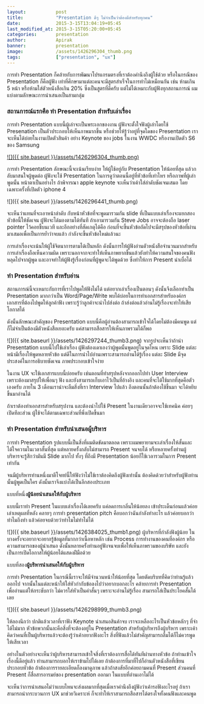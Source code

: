```yaml
---
layout:           post
title:            "Presentation ดีๆ ไม่จำเป็นว่าต้องดีสำหรับทุกคน"
date:             2015-3-15T13:04:19+05:45
last_modified_at: 2015-3-15T05:20:00+05:45
categories:       presentation
author:           Apirak
banner:           presentation
image:            /assets/1426296304_thumb.png
tags:             ["presentation", "ux"]
---
```


การทำ Presentation ก็คล้ายกับการพัฒนาโปรแกรมตรงที่เราต้องคำนึงถึงผู้ใช้ด้วย หรือในกรณีของ Presentation ก็คือผู้ฟัง เท่าที่ศึกษามาแต่ละคนจะมีสูตรสำเร็จในการทำไม่เหมือนกัน เช่น ห้ามเกิน 5 หน้า หรือห้ามใส่ตัวหนังสือเกิน 20% ซึ่งเป็นสูตรที่ดีครับ แต่ไม่ได้เหมาะกับผู้ฟังทุกสถานการณ์ ผมแบ่งตามลักษณะการนำเสนอเป็นสามกลุ่ม

### สถานการณ์แรกคือ ทำ Presentation สำหรับเล่าเรื่อง

การทำ Presentation แบบนี้ผู้เล่าจะเป็นพระเอกของงาน ผู้ฟังจะตั้งใจฟังผู้เล่าโดยใช้ Presenation เป็นตัวประกอบให้เห็นภาพมากขึ้น หรือช่วยให้รู้ว่าอยู่ที่จุดใดของ Presentation เราจะเห็นได้บ่อยในงานเปิดตัวสินค้า อย่าง Keynote ของ jobs ในงาน WWDC หรืองานเปิดตัว S6 ของ Samsung

[![]({{ site.baseurl }}/assets/1426296304_thumb.png)](https://www.ux.in.th/wp-content/uploads/2015/03/1426296304_full1.png)

<!--more-->

การทำ Presentation ลักษณะนี้จะเน้นเรียบง่าย ให้ผู้ใช้อยู่กับ Presentation ให้น้อยที่สุด แล้วกลับมาสนใจผู้พูดต่อ ผู้ฟังจะใช้ Presentation ในการดูว่าตอนนี้อยู่ที่หัวข้อที่เท่าไหร หรือภาพที่ผู้เล่าพูดนั้น หน้าตาเป็นอย่างไร ถ้าพิจารณา apple keynote จะเห็นว่าเค้าใส่ลำดับชัดเจนเสมอ โดยเฉพาะครั้งที่เปิดตัว iphone 4

![]({{ site.baseurl }}/assets/1426296441_thumb.png)

จะเห็นว่าแทนที่จะเอาหน้าลำดับ กับหน้าหัวข้อที่จะพูดมารวมกัน slide ที่เป็นแบบเล่าเรื่องจะแยกสองหัวข้อนี้ให้ชัดเจน ผู้ฟังจะได้มองตามได้ทันที ถ้าเอามารวมกัน Steve Jobs อาจจะต้องถือ laser pointer ไว้คอยชี้บนเวที และอีกอย่างที่สัดเกตุได้คือ ก่อนที่จะขึ้นหัวข้อถัดไปจะมีสรุปของหัวข้อที่ผ่านมาเสมอเพื่อเป็นการย้ำว่าจบแล้ว กำลังจะขึ้นหัวข้อใหม่แล้วนะ

การเล่าเรื่องจะเน้นให้ผู้ใช้จิตนาการตามได้เป็นหลัก ดังนั้นการให้ผู้ฟังอ่านตัวหนังสือจำนวนมากสำหรับการเล่าเรื่องถือเห็นความผิด เพราะนอกจากจะทำให้เห็นภาพยากขึ้นแล้วยังทำให้ความสนใจของคนฟังหลุดไปจากผู้พูด และอาจทำให้ผู้ฟังรู้เรื่องก่อนที่ผู้พูดจะได้พูดด้วย ซึ่งทำให้การ Present น่าเบื่อได้

### ทำ Presentation สำหรับอ่าน

สถานการณ์นี้จะเหมาะกับการที่เราไปพูดให้ฟังไม่ได้ แต่อยากเล่าเรื่องเป็นตอนๆ ดังนั้นจึงเลือกทำเป็น Presentation มากกว่าเป็น Word/Page/Write พบได้บ่อยในการทำเอกสารสำหรับองค์กร เอกสารที่ต้องไปพูดให้ลูกค้าฟัง เพราะรู้ว่าลูกค้าจะนำไปส่งต่อ ถ้าส่งต่อแล้วอ่านไม่รู้เรื่องจะทำให้เสียโอกาสได้

ดังนั้นลักษณะสำคัญของ Presentation แบบนี้คือผู้อ่านต้องสามารถเข้าใจได้โดยไม่ต้องมีคนพูด แต่ก็ไม่จำเป็นต้องมีตัวหนังสือเยอะครับ แค่สามารถสือสารให้เห็นภาพรวมได้ก็พอ

![]({{ site.baseurl }}/assets/1426297244_thumb3.png)
จากรูปจะเห็นว่าถ้านำ Presentation แบบนี้ไปใช้เล่าเรื่อง ผู้ฟังต้องเดาเองว่าผู้พูดนั้นพูดอยู่ในจุดไหน เพราะ Slide แต่ละหน้ามีเรื่องให้พูดหลายหัวข้อ แต่ดีในการนำไปอ่านเพราะสามารถอ่านได้รู้เรื่อง แต่ละ Slide มีจุดประสงค์ในการอธิบายชัดเจน ภาพประกอบเข้าใจง่าย

ในงาน UX จะใช้เอกสารแบบนี้บ่อยครับ เช่นตอนที่ทำสรุปหลังจากออกไปทำ User Interview เพราะต้องมาสรุปให้เพื่อนๆ ฟัง และยังสามารถเก็บเอาไว้เป็นที่อ้างอิง และคนที่จะได้ใช้มากที่สุดคือตัวเองครับ ภายใน 3 เดือนเราน่าจะลืมสิ่งที่เรา Interview ไปแล้ว ถึงตอนนั้นถ้าต้องใช้ขึ้นมา จะได้หยิบขึ้นมาอ่านได้

ถ้าเราต้องทำเอกสารสำหรับสรุปงาน และต้องนำไปใช้ Present ในงานเดียวอาจจะใช้เทคนิค ค่อยๆ เปิดทีละส่วน ผู้ใช้จะได้ตามเฉพาะส่วนที่พึ่งเปิดขึ้นมา

### ทำ Presentation สำหรับนำเสนอผู้บริหาร

การทำ Presentation รูปแบบนี้เป็นสิ่งที่ผมติดขัดมาตลอด เพราะผมพยายามจะเล่าเรื่องให้สั้นและได้ใจความในเวลาสั้นที่สุด แต่หลายครั้งกลับไม่สามารถ Present จนจบได้ หรือหลายครั้งท่านผู้บริหารจะรู้สึกว่ามันมี Slide มากไป ทั้งๆ ที่ถึงมี Presentation น้อยก็ใช้เวลารวมในการ Present เท่ากัน

จนมีผู้บริหารท่านหนึ่งมาตีโจทย์นี้ให้ฟังว่าไม่ใช้เราต้องคิดถึงผู้ฟังเท่านั้น ต้องคิดด้วยว่าสำหรับผู้ฟังท่านนั้นผู้พูดเป็นใคร ดังนั้นเราจึงแบ่งได้เป็นอีกสองประเภท

แบบที่หนึ่ง**ผู้น้อยนำเสนอให้กับผู้บริหาร**

แบบนี้เราทำ Present ในแบบเล่าเรื่องได้เลยครับ แค่ลดการเกลิ่นให้น้อยลง เข้าประเด็นก่อนแล้วค่อยเล่าเหตุผลที่หลัง คลายๆ การทำ presentation pitch คือบอกว่าฉันกำลังทำอะไร แล้วค่อยบอกว่าทำไมถึงทำ แล้วค่อยจบด้วยว่าทำไมไม่ทำไม่ได้

![]({{ site.baseurl }}/assets/1426384025_thumb1.png)
ผู้บริหารที่กำลังฟังผู้น้อย ในบางครั้งจะอยากจะอยากรู้ข้อมูลที่มากกว่าเนื้อหาหลัก เช่น Process การทำงานของคนที่องค์กร หรือความสามารถของผู้นำเสนอ ดังนั้นหลายครั้งท่านอยู่ฟังจนจบเพื่อให้เห็นภาพรวมของบริษัท และยังเป็นการเปิดโอกาสให้ผู้น้อยได้แสดงฝีมือด้วย

แบบที่สอง**ผู้บริหารนำเสนอให้กับผู้บริหาร**

การทำ Presentation ในกรณีนี้เราจะให้มีจำนวนหน้าให้น้อยที่สุด โดยตัดบริบทที่คิดว่าท่านรู้แล้วออกไป จากนั้นในแต่ละหน้าให้ใส่หัวกำกับข้อลงไปว่าอยากบอกอะไร คล้ายการทำ Presentation เพื่ออ่านแต่ให้กระชับกว่า ไม่ควรใส่หัวเป็นคำสั้นๆ เพราะจะอ่านไม่รู้เรื่อง สามารถใส่เป็นประโยคสั้นได้เลย

![]({{ site.baseurl }}/assets/1426298999_thumb3.png)

ให้ลองนึกว่า ปกติแล้วเวลาที่เราฟัง Keynote นำเสนอสินค้าจบ เราจะเหลืออะไรเป็นหัวข้อหลักๆ ที่จำได้ไม่มาก หัวข้อพวกนั้นละคือสิ่งที่จะต้องอยู่ใน Presentation สำหรับผู้บริหารถึงผู้บริหาร เพราะเค้าคิดว่าคนที่เป็นผู้บริหารแล้วจะต้องรู้ว่าเค้าอยากฟังอะไร สิ่งที่ฟังแล้วไม่สำคัญสามารถลืมได้ก็ไม่ควรพูดให้เสียเวลา

อย่างในตัวอย่างจะเห็นว่าผู้บริหารสามารถเข้าใจสิ่งที่เราต้องการสื่อได้ทันทีผ่านทางหัวข้อ ถ้าท่านเข้าใจเรื่องนี้ดีอยู่แล้ว ท่านสามารถบอกให้เราข้ามไปได้เลย ถ้าต้องการที่มาที่ไปก็อ่านตัวหนังสือที่เขียนประกอบหัวข้อ ถ้าต้องการรายละเอียดก็ลงมาดูภาพ แล้วถ้าสงสัยอีกค่อยถามคนที่ Present ส่วนคนที่ Present ก็สื่อสารอารมย์ของ presentation ออกมา ในแบบที่อ่านเอาไม่ได้

จะเห็นว่าการนำเสนอไม่ว่าแบบไหนจะส่งผลมากที่สุดเมื่อเราคำนึงถึงผู้ฟังว่าเค้ารอฟังอะไรอยู่ ถ้าเราสามารถนำกระบวนการ UX มาช่วยวิเคราะห์ ก็จะทำให้เราสามารถสือสารได้ตรงใจทั้งคนฟังและคนพูด
